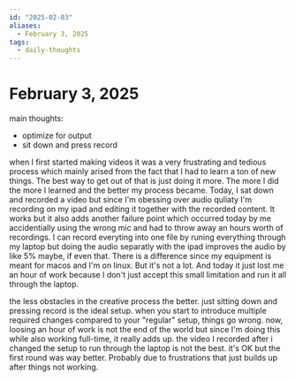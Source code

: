 ```yaml
---
id: "2025-02-03"
aliases:
  - February 3, 2025
tags:
  - daily-thoughts
---
```


# February 3, 2025

main thoughts:
- optimize for output
- sit down and press record

when I first started making videos it was a very frustrating and tedious process which mainly arised from the fact that I had to learn a ton of new things. The best way to get out of that is just doing it more. The more I did the more I learned and the better my process became. Today, I sat down and recorded a video but since I'm obessing over audio quliaty I'm recording on my ipad and editing it together with the recorded content. It works but it also adds another failure point which occurred today by me accidentially using the wrong mic and had to throw away an hours worth of recordings. I can record everyting into one file by runing everything through my laptop but doing the audio separatly with the ipad improves the audio by like 5% maybe, if even that. There is a difference since my equipment is meant for macos and I'm on linux. But it's not a lot. And today it just lost me an hour of work because I don't just accept this small limitation and run it all through the laptop.

the less obstacles in the creative process the better. just sitting down and pressing record is the ideal setup. when you start to introduce multiple required changes compared to your "regular" setup, things go wrong. now, loosing an hour of work is not the end of the world but since I'm doing this while also working full-time, it really adds up. the video I recorded after i changed the setup to run through the laptop is not the best. it's OK but the first round was way better. Probably due to frustrations that just builds up after things not working.
